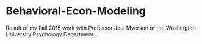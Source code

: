 # Behavioral-Econ-Modeling
Result of my Fall 2015 work with Professor Joel Myerson of the Washington University Psychology Department
